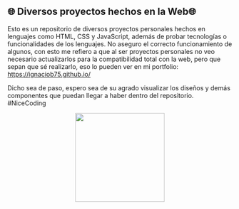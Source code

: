 **🌐 Diversos proyectos hechos en la Web🌐**
---------------------------------------------

Esto es un repositorio de diversos proyectos personales hechos en lenguajes como HTML, CSS y JavaScript, además de probar tecnologías o funcionalidades
de los lenguajes. No aseguro el correcto funcionamiento de algunos, con esto me refiero a que al ser proyectos personales no veo necesario actualizarlos
para la compatibilidad total con la web, pero que sepan que sé realizarlo, eso lo pueden ver en mi portfolio: https://ignaciob75.github.io/

Dicho sea de paso, espero sea de su agrado visualizar los diseños y demás componentes que puedan llegar a haber dentro del repositorio. #NiceCoding

<p align="center" width="300">
 <img align="center" width="200" src="https://github.com/IgnacioB75/Practicas-web/assets/143235576/aadbd139-943a-42d8-90b3-d1524b515d85" /> 
</p>
